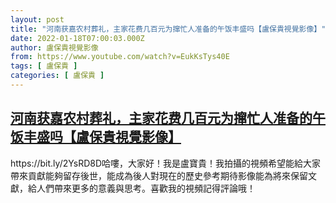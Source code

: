 ```yaml
---
layout: post
title: "河南获嘉农村葬礼，主家花费几百元为撺忙人准备的午饭丰盛吗【盧保貴視覺影像】"
date: 2022-01-18T07:00:03.000Z
author: 盧保貴視覺影像
from: https://www.youtube.com/watch?v=EukKsTys40E
tags: [ 盧保貴 ]
categories: [ 盧保貴 ]
---
```

<!--1642489203000-->
[河南获嘉农村葬礼，主家花费几百元为撺忙人准备的午饭丰盛吗【盧保貴視覺影像】](https://www.youtube.com/watch?v=EukKsTys40E)
------

<div>
https://bit.ly/2YsRD8D哈嘍，大家好！我是盧寶貴！我拍攝的視頻希望能給大家帶來貢獻能夠留存後世，能成為後人對現在的歷史參考期待影像能為將來保留文獻，給人們帶來更多的意義與思考。喜歡我的視頻記得評論哦！
</div>
